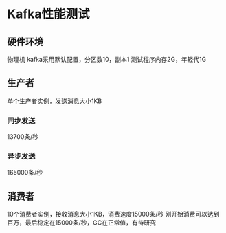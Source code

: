 # Kafka性能测试

## 硬件环境

物理机
kafka采用默认配置，分区数10，副本1
测试程序内存2G，年轻代1G

## 生产者

单个生产者实例，发送消息大小1KB

### 同步发送

13700条/秒

### 异步发送

165000条/秒

## 消费者

10个消费者实例，接收消息大小1KB，消费速度15000条/秒
刚开始消费可以达到百万，最后稳定在15000条/秒，GC在正常值，有待研究



